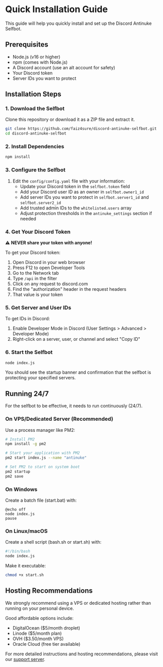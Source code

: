 # Quick Installation Guide

This guide will help you quickly install and set up the Discord Antinuke Selfbot.

## Prerequisites

- Node.js (v16 or higher)
- npm (comes with Node.js)
- A Discord account (use an alt account for safety)
- Your Discord token
- Server IDs you want to protect

## Installation Steps

### 1. Download the Selfbot

Clone this repository or download it as a ZIP file and extract it.

```bash
git clone https://github.com/faiz4sure/discord-antinuke-selfbot.git
cd discord-antinuke-selfbot
```

### 2. Install Dependencies

```bash
npm install
```

### 3. Configure the Selfbot

1. Edit the `config/config.yaml` file with your information:
   - Update your Discord token in the `selfbot.token` field
   - Add your Discord user ID as an owner in `selfbot.owner1_id`
   - Add server IDs you want to protect in `selfbot.server1_id` and `selfbot.server2_id`
   - Add trusted admin IDs to the `whitelisted.users` array
   - Adjust protection thresholds in the `antinuke_settings` section if needed

### 4. Get Your Discord Token

⚠️ **NEVER share your token with anyone!**

To get your Discord token:

1. Open Discord in your web browser
2. Press F12 to open Developer Tools
3. Go to the Network tab
4. Type `/api` in the filter
5. Click on any request to discord.com
6. Find the "authorization" header in the request headers
7. That value is your token

### 5. Get Server and User IDs

To get IDs in Discord:

1. Enable Developer Mode in Discord (User Settings > Advanced > Developer Mode)
2. Right-click on a server, user, or channel and select "Copy ID"

### 6. Start the Selfbot

```bash
node index.js
```

You should see the startup banner and confirmation that the selfbot is protecting your specified servers.

## Running 24/7

For the selfbot to be effective, it needs to run continuously (24/7).

### On VPS/Dedicated Server (Recommended)

Use a process manager like PM2:

```bash
# Install PM2
npm install -g pm2

# Start your application with PM2
pm2 start index.js --name "antinuke"

# Set PM2 to start on system boot
pm2 startup
pm2 save
```

### On Windows

Create a batch file (start.bat) with:
```batch
@echo off
node index.js
pause
```

### On Linux/macOS

Create a shell script (bash.sh or start.sh) with:
```bash
#!/bin/bash
node index.js
```

Make it executable:
```bash
chmod +x start.sh
```

## Hosting Recommendations

We strongly recommend using a VPS or dedicated hosting rather than running on your personal device.

Good affordable options include:
- DigitalOcean ($5/month droplet)
- Linode ($5/month plan)
- OVH ($3.50/month VPS)
- Oracle Cloud (free tier available)

For more detailed instructions and hosting recommendations, please visit our [support server](https://discord.gg/PEphKsNpe8).
